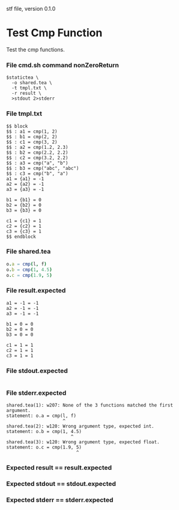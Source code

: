 stf file, version 0.1.0

# Test Cmp Function

Test the cmp functions.

### File cmd.sh command nonZeroReturn

~~~
$statictea \
  -o shared.tea \
  -t tmpl.txt \
  -r result \
  >stdout 2>stderr
~~~


### File tmpl.txt

~~~
$$ block
$$ : a1 = cmp(1, 2)
$$ : b1 = cmp(2, 2)
$$ : c1 = cmp(3, 2)
$$ : a2 = cmp(1.2, 2.3)
$$ : b2 = cmp(2.2, 2.2)
$$ : c2 = cmp(3.2, 2.2)
$$ : a3 = cmp("a", "b")
$$ : b3 = cmp("abc", "abc")
$$ : c3 = cmp("b", "a")
a1 = {a1} = -1
a2 = {a2} = -1
a3 = {a3} = -1

b1 = {b1} = 0
b2 = {b2} = 0
b3 = {b3} = 0

c1 = {c1} = 1
c2 = {c2} = 1
c3 = {c3} = 1
$$ endblock
~~~

### File shared.tea

~~~ nim
o.a = cmp(l, f)
o.b = cmp(1, 4.5)
o.c = cmp(1.9, 5)
~~~

### File result.expected

~~~
a1 = -1 = -1
a2 = -1 = -1
a3 = -1 = -1

b1 = 0 = 0
b2 = 0 = 0
b3 = 0 = 0

c1 = 1 = 1
c2 = 1 = 1
c3 = 1 = 1
~~~

### File stdout.expected

~~~
~~~

### File stderr.expected

~~~
shared.tea(1): w207: None of the 3 functions matched the first argument.
statement: o.a = cmp(l, f)
                     ^
shared.tea(2): w120: Wrong argument type, expected int.
statement: o.b = cmp(1, 4.5)
                        ^
shared.tea(3): w120: Wrong argument type, expected float.
statement: o.c = cmp(1.9, 5)
                          ^
~~~

### Expected result == result.expected
### Expected stdout == stdout.expected
### Expected stderr == stderr.expected
